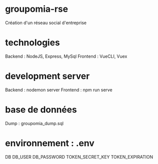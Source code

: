 # groupomia-rse
Création d'un réseau social d'entreprise

# technologies
Backend : NodeJS, Express,  MySql
Frontend : VueCLI, Vuex

# development server
Backend : nodemon server
Frontend : npm run serve

# base de données
Dump : groupomia_dump.sql

# environnement : .env
DB
DB_USER
DB_PASSWORD
TOKEN_SECRET_KEY
TOKEN_EXPIRATION

